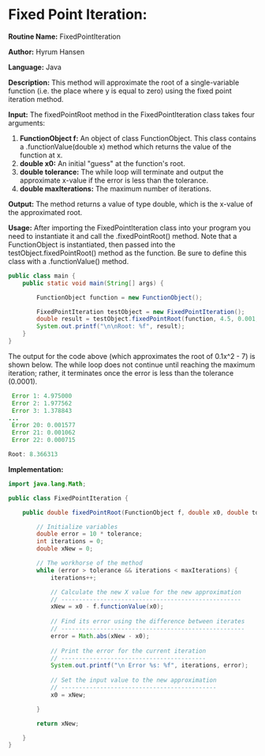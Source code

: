 # Fixed Point Iteration:

**Routine Name:** FixedPointIteration

**Author:** Hyrum Hansen

**Language:** Java

**Description:** This method will approximate the root of a single-variable function (i.e. the place where y is equal to zero) using the fixed point iteration method. 

**Input:** The fixedPointRoot method in the FixedPointIteration class takes four arguments:
1. **FunctionObject f:** An object of class FunctionObject. This class contains a .functionValue(double x) method which returns the value of the function at x.
2. **double x0:** An initial "guess" at the function's root. 
3. **double tolerance:** The while loop will terminate and output the approximate x-value if the error is less than the tolerance.
4. **double maxIterations:** The maximum number of iterations.

**Output:** The method returns a value of type double, which is the x-value of the approximated root.

**Usage:** After importing the FixedPointIteration class into your program you need to instantiate it and call the .fixedPointRoot() method. Note that a FunctionObject is instantiated, then passed into the testObject.fixedPointRoot() method as the function. Be sure to define this class with a .functionValue() method.

```java
public class main {
    public static void main(String[] args) {

        FunctionObject function = new FunctionObject();

        FixedPointIteration testObject = new FixedPointIteration();
        double result = testObject.fixedPointRoot(function, 4.5, 0.001, 30);
        System.out.printf("\n\nRoot: %f", result);
    }
}
```

The output for the code above (which approximates the root of 0.1x^2 - 7) is shown below. The while loop does not continue until reaching the maximum iteration; rather, it terminates once the error is less than the tolerance (0.0001).

```java
 Error 1: 4.975000
 Error 2: 1.977562
 Error 3: 1.378843
...
 Error 20: 0.001577
 Error 21: 0.001062
 Error 22: 0.000715

Root: 8.366313
```

**Implementation:**

```java
import java.lang.Math;

public class FixedPointIteration {

    public double fixedPointRoot(FunctionObject f, double x0, double tolerance, double maxIterations) {

        // Initialize variables
        double error = 10 * tolerance;
        int iterations = 0;
        double xNew = 0;

        // The workhorse of the method
        while (error > tolerance && iterations < maxIterations) {
            iterations++;

            // Calculate the new X value for the new approximation
            // ---------------------------------------------------
            xNew = x0 - f.functionValue(x0);
            
            // Find its error using the difference between iterates
            // ----------------------------------------------------
            error = Math.abs(xNew - x0);
            
            // Print the error for the current iteration
            // -----------------------------------------
            System.out.printf("\n Error %s: %f", iterations, error);
            
            // Set the input value to the new approximation
            // --------------------------------------------
            x0 = xNew;

        }

        return xNew;

    }
}
```

